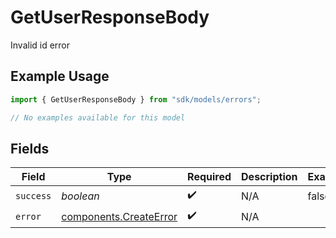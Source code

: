 # GetUserResponseBody

Invalid id error

## Example Usage

```typescript
import { GetUserResponseBody } from "sdk/models/errors";

// No examples available for this model
```

## Fields

| Field                                                            | Type                                                             | Required                                                         | Description                                                      | Example                                                          |
| ---------------------------------------------------------------- | ---------------------------------------------------------------- | ---------------------------------------------------------------- | ---------------------------------------------------------------- | ---------------------------------------------------------------- |
| `success`                                                        | *boolean*                                                        | :heavy_check_mark:                                               | N/A                                                              | false                                                            |
| `error`                                                          | [components.CreateError](../../models/components/createerror.md) | :heavy_check_mark:                                               | N/A                                                              |                                                                  |